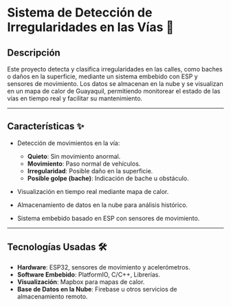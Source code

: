 

# Sistema de Detección de Irregularidades en las Vías 🚦

## Descripción

Este proyecto detecta y clasifica irregularidades en las calles, como baches o daños en la superficie, mediante un sistema embebido con ESP y sensores de movimiento. Los datos se almacenan en la nube y se visualizan en un mapa de calor de Guayaquil, permitiendo monitorear el estado de las vías en tiempo real y facilitar su mantenimiento.

---

## Características ✨

* Detección de movimientos en la vía:

  * **Quieto**: Sin movimiento anormal.
  * **Movimiento**: Paso normal de vehículos.
  * **Irregularidad**: Posible daño en la superficie.
  * **Posible golpe (bache)**: Indicación de bache u obstáculo.
* Visualización en tiempo real mediante mapa de calor.
* Almacenamiento de datos en la nube para análisis histórico.
* Sistema embebido basado en ESP con sensores de movimiento.

---

## Tecnologías Usadas 🛠️

* **Hardware**: ESP32, sensores de movimiento y acelerómetros.
* **Software Embebido**: PlatformIO, C/C++, Librerías.
* **Visualización**: Mapbox para mapas de calor.
* **Base de Datos en la Nube**: Firebase u otros servicios de almacenamiento remoto.



